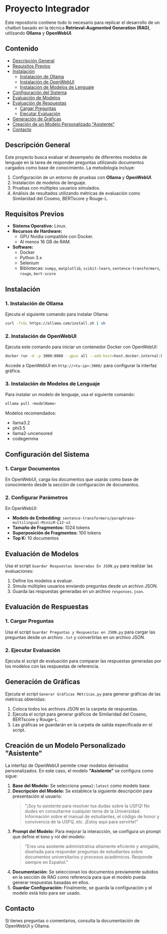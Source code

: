 # Proyecto Integrador

Este repositorio contiene todo lo necesario para replicar el desarrollo de un chatbot basado en la técnica **Retrieval-Augmented Generation (RAG)**, utilizando **Ollama** y **OpenWebUI**.

## Contenido

- [Descripción General](#descripción-general)
- [Requisitos Previos](#requisitos-previos)
- [Instalación](#instalación)
  - [Instalación de Ollama](#1-instalación-de-ollama)
  - [Instalación de OpenWebUI](#2-instalación-de-openwebui)
  - [Instalación de Modelos de Lenguaje](#3-instalación-de-modelos-de-lenguaje)
- [Configuración del Sistema](#configuración-del-sistema)
- [Evaluación de Modelos](#evaluación-de-modelos)
- [Evaluación de Respuestas](#evaluación-de-respuestas)
  - [Cargar Preguntas](#1-cargar-preguntas)
  - [Ejecutar Evaluación](#2-ejecutar-evaluación)
- [Generación de Gráficas](#generación-de-gráficas)
- [Creación de un Modelo Personalizado "Asistente"](#creación-de-un-modelo-personalizado-asistente)
- [Contacto](#contacto)

## Descripción General

Este proyecto busca evaluar el desempeño de diferentes modelos de lenguaje en la tarea de responder preguntas utilizando documentos cargados como base de conocimiento. La metodología incluye:

1. Configuración de un entorno de pruebas con **Ollama** y **OpenWebUI**.
2. Instalación de modelos de lenguaje.
3. Pruebas con múltiples usuarios simulados.
4. Análisis de resultados utilizando métricas de evaluación como Similaridad del Coseno, BERTscore y Rouge-L.

## Requisitos Previos

- **Sistema Operativo:** Linux.
- **Recursos de Hardware:**
  - GPU Nvidia compatible con Docker.
  - Al menos 16 GB de RAM.
- **Software:**
  - Docker
  - Python 3.x
  - Selenium
  - Bibliotecas: `numpy`, `matplotlib`, `scikit-learn`, `sentence-transformers`, `rouge`, `bert-score`

## Instalación

### 1. Instalación de Ollama
Ejecuta el siguiente comando para instalar Ollama:
```bash
curl -fsSL https://ollama.com/install.sh | sh
```

### 2. Instalación de OpenWebUI
Ejecuta este comando para iniciar un contenedor Docker con OpenWebUI:
```bash
docker run -d -p 3000:8080 --gpus all --add-host=host.docker.internal:host-gateway -v open-webui:/app/backend/data --name open-webui --restart always ghcr.io/open-webui/open-webui:cuda
```
Accede a OpenWebUI en `http://<tu-ip>:3000/` para configurar la interfaz gráfica.

### 3. Instalación de Modelos de Lenguaje
Para instalar un modelo de lenguaje, usa el siguiente comando:
```bash
ollama pull <modelName>
```
Modelos recomendados:
- llama3.2
- phi3.5
- llama2-uncensored
- codegemma

## Configuración del Sistema

### 1. Cargar Documentos
En OpenWebUI, carga los documentos que usarás como base de conocimiento desde la sección de configuración de documentos.

### 2. Configurar Parámetros
En OpenWebUI:
- **Modelo de Embedding:** `sentence-transformers/paraphrase-multilingual-MiniLM-L12-v2`
- **Tamaño de Fragmentos:** 1024 tokens
- **Superposición de Fragmentos:** 100 tokens
- **Top K:** 10 documentos

## Evaluación de Modelos

Usa el script `Guardar Respuestas Generadas En JSON.py` para realizar las evaluaciones:
1. Define los modelos a evaluar.
2. Simula múltiples usuarios enviando preguntas desde un archivo JSON.
3. Guarda las respuestas generadas en un archivo `responses.json`.

## Evaluación de Respuestas

### 1. Cargar Preguntas
Usa el script `Guardar Preguntas y Respuestas en JSON.py` para cargar las preguntas desde un archivo `.txt` y convertirlas en un archivo JSON.

### 2. Ejecutar Evaluación
Ejecuta el script de evaluación para comparar las respuestas generadas por los modelos con las respuestas de referencia.

## Generación de Gráficas

Ejecuta el script `Generar Gráficas Métricas.py` para generar gráficas de las métricas obtenidas:
1. Coloca todos los archivos JSON en la carpeta de respuestas.
2. Ejecuta el script para generar gráficos de Similaridad del Coseno, BERTscore y Rouge-L.
3. Las gráficas se guardarán en la carpeta de salida especificada en el script.

## Creación de un Modelo Personalizado "Asistente"

La interfaz de OpenWebUI permite crear modelos derivados personalizados. En este caso, el modelo **"Asistente"** se configura como sigue:

1. **Base del Modelo:** Se selecciona `gemma2:latest` como modelo base.
2. **Descripción del Modelo:** Se establece la siguiente descripción para presentación al usuario:
   > "¡Soy tu asistente para resolver tus dudas sobre la USFQ! No dudes en consultarme cualquier tema de la Universidad. Información sobre el manual de estudiantes, el código de honor y convivencia de la USFQ, etc. ¡Estoy aquí para servirte!"
3. **Prompt del Modelo:** Para mejorar la interacción, se configura un prompt que define el tono y rol del modelo:
   > "Eres una asistente administrativa altamente eficiente y amigable, diseñada para responder preguntas de estudiantes sobre documentos universitarios y procesos académicos. Responde siempre en Español."
4. **Documentación:** Se seleccionan los documentos previamente subidos en la sección de RAG como referencia para que el modelo pueda generar respuestas basadas en ellos.
5. **Guardar Configuración:** Finalmente, se guarda la configuración y el modelo está listo para ser usado.

## Contacto
Si tienes preguntas o comentarios, consulta la documentación de OpenWebUI y Ollama.
